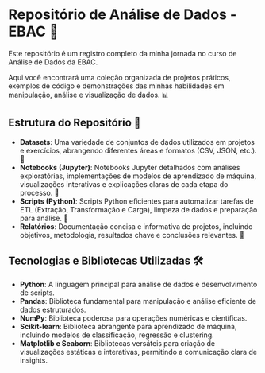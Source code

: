 
# Repositório de Análise de Dados - EBAC 🚀

Este repositório é um registro completo da minha jornada no curso de Análise de Dados da EBAC.

Aqui você encontrará uma coleção organizada de projetos práticos, exemplos de código e demonstrações das minhas habilidades em manipulação, análise e visualização de dados. 📊

## Estrutura do Repositório 📂

- **Datasets**: Uma variedade de conjuntos de dados utilizados em projetos e exercícios, abrangendo diferentes áreas e formatos (CSV, JSON, etc.). 💾
- **Notebooks (Jupyter)**: Notebooks Jupyter detalhados com análises exploratórias, implementações de modelos de aprendizado de máquina, visualizações interativas e explicações claras de cada etapa do processo. 📓
- **Scripts (Python)**: Scripts Python eficientes para automatizar tarefas de ETL (Extração, Transformação e Carga), limpeza de dados e preparação para análise. 🐍
- **Relatórios**: Documentação concisa e informativa de projetos, incluindo objetivos, metodologia, resultados chave e conclusões relevantes. 📝

## Tecnologias e Bibliotecas Utilizadas 🛠️

- **Python**: A linguagem principal para análise de dados e desenvolvimento de scripts.
- **Pandas**: Biblioteca fundamental para manipulação e análise eficiente de dados estruturados.
- **NumPy**: Biblioteca poderosa para operações numéricas e científicas.
- **Scikit-learn**: Biblioteca abrangente para aprendizado de máquina, incluindo modelos de classificação, regressão e clustering.
- **Matplotlib e Seaborn**: Bibliotecas versáteis para criação de visualizações estáticas e interativas, permitindo a comunicação clara de insights.


